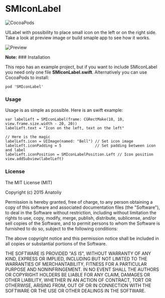 # SMIconLabel

![CocoaPods](https://img.shields.io/cocoapods/v/SMIconLabel.svg)

UILabel with possibility to place small icon on the left or on the right side. Take a look at preview image or build smaple app to see how it works.

![Preview](https://raw.githubusercontent.com/anatoliyv/SMIconLabel/master/Main/screenshot.png)

**Note:** ### Installation

This repo has an example project, but if you want to include SMIconLabel you need only one file **SMIconLabel.swift**. Alternatively you can use CocoaPods to install:

```
pod 'SMIconLabel'
```

### Usage

Usage is as simple as possible. Here is an swift example:

```
var labelLeft = SMIconLabel(frame: CGRectMake(10, 10, view.frame.size.width - 20, 20))
labelLeft.text = "Icon on the left, text on the left"

// Here is the magic
labelLeft.icon = UIImage(named: "Bell") // Set icon image
labelLeft.iconPadding = 5               // Set padding between icon and label
labelLeft.iconPosition = SMIconLabelPosition.Left // Icon position
view.addSubview(labelLeft)
```

### License

The MIT License (MIT)

Copyright (c) 2015 Anatoliy

Permission is hereby granted, free of charge, to any person obtaining a copy
of this software and associated documentation files (the "Software"), to deal
in the Software without restriction, including without limitation the rights
to use, copy, modify, merge, publish, distribute, sublicense, and/or sell
copies of the Software, and to permit persons to whom the Software is
furnished to do so, subject to the following conditions:

The above copyright notice and this permission notice shall be included in all
copies or substantial portions of the Software.

THE SOFTWARE IS PROVIDED "AS IS", WITHOUT WARRANTY OF ANY KIND, EXPRESS OR
IMPLIED, INCLUDING BUT NOT LIMITED TO THE WARRANTIES OF MERCHANTABILITY,
FITNESS FOR A PARTICULAR PURPOSE AND NONINFRINGEMENT. IN NO EVENT SHALL THE
AUTHORS OR COPYRIGHT HOLDERS BE LIABLE FOR ANY CLAIM, DAMAGES OR OTHER
LIABILITY, WHETHER IN AN ACTION OF CONTRACT, TORT OR OTHERWISE, ARISING FROM,
OUT OF OR IN CONNECTION WITH THE SOFTWARE OR THE USE OR OTHER DEALINGS IN THE
SOFTWARE.
